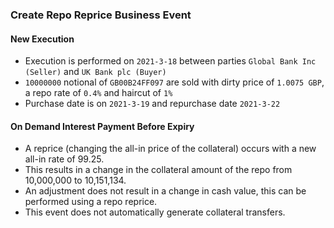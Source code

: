 ### Create Repo Reprice Business Event

#### New Execution
- Execution is performed on `2021-3-18` between parties `Global Bank Inc (Seller)` and `UK Bank plc (Buyer)`
- `10000000` notional of `GB00B24FF097` are sold with dirty price of `1.0075 GBP`, a repo rate of `0.4%` and haircut of `1%`
- Purchase date is on `2021-3-19` and repurchase date `2021-3-22`

#### On Demand Interest Payment Before Expiry
- A reprice (changing the all-in price of the collateral) occurs with a new all-in rate of 99.25. 
- This results in a change in the collateral amount of the repo from 10,000,000 to 10,151,134. 
- An adjustment does not result in a change in cash value, this can be performed using a repo reprice.
- This event does not automatically generate collateral transfers.

